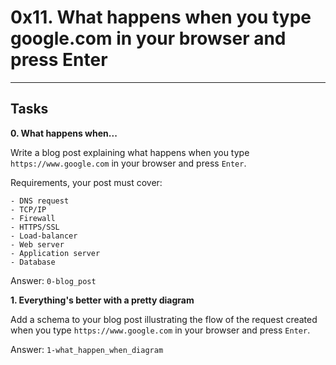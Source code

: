 # 0x11. What happens when you type google.com in your browser and press Enter

---

## Tasks

**0. What happens when...**

Write a blog post explaining what happens when you type `https://www.google.com` in your browser and press `Enter`.

Requirements, your post must cover:

    - DNS request
    - TCP/IP
    - Firewall
    - HTTPS/SSL
    - Load-balancer
    - Web server
    - Application server
    - Database

Answer: `0-blog_post`

**1. Everything's better with a pretty diagram**

Add a schema to your blog post illustrating the flow of the request created when you type `https://www.google.com` in your browser and press `Enter`.

Answer: `1-what_happen_when_diagram`
